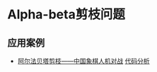 # Alpha-beta剪枝问题


## 应用案例
- [阿尔法贝塔剪枝——中国象棋人机对战](https://blog.csdn.net/dickdick111/article/details/86522207) [代码分析](https://github.com/dick20/Artificial-Intelligence)

###  
